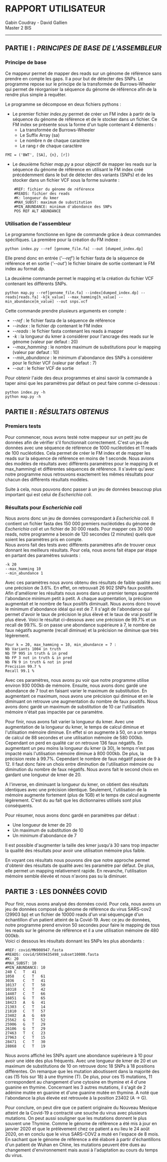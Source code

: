 # RAPPORT UTILISATEUR
Gabin Coudray - David Gallien  
Master 2 BIS
***

## PARTIE I : *PRINCIPES DE BASE DE L'ASSEMBLEUR*
### Principe de base
Ce mappeur permet de mapper des reads sur un génome de référence sans prendre en compte les gaps. Il a 
pour but de détecter des SNPs. Le programme repose sur le principe de la transformée de Burrows-Wheeler qui permet de 
réorganiser la séquence du génome de référence afin de la rendre plus simple à requêter.

Le programme se décompose en deux fichiers pythons :  
- Le premier fichier *index.py* permet de créer un FM index à partir de la séquence du génome de référence et de le 
stocker dans un fichier. Ce FM index se présente sous la forme d'un tuple contenant 4 éléments :
  - La transformée de Burrows-Wheeler
  - Le Suffix Array (sa)
  - Le nombre n de chaque caractère
  - Le rang r de chaque caractère 
  
```shell
FMI = ('BWT', [SA], {n}, [r])    
```
- Le deuxième fichier *map.py* a pour objectif de mapper les reads sur la séquence du génome de référence en utilisant le 
FM index créé précédemment dans le but de détecter des variants (SNPs) et de les stocker dans un fichier VCF sous
la forme suivante :
```shell script
    #REF: fichier du génome de référence
    #READS: fichier des reads
    #K: longueur du kmer
    #MAX_SUBST: maximum de substitution
    #MIN_ABUNDANCE: minimum d'abondance des SNPs
    POS REF ALT ABUNDANCE
```


### Utilisation de l'assembleur
Le programme fonctionne en ligne de commande grâce à deux commandes spécifiques. La première pour la création du FM indexe :

```shell script
python index.py --ref [genome_file.fa] --out [dumped_index.dp]
```
Elle prend donc en entrée (*'--ref'*) le fichier fasta de la séquence de référence et en sortie (*'--out'*) le fichier 
binaire de sortie contenant le FM index au format *dp*.


La deuxième commande permet le mapping et la création du fichier VCF contenant les différents SNPs.
```shell script
python map.py --ref[genome_file.fa] --index[dumped_index.dp] --reads[reads.fa] -k[k_value] --max_hamming[h_value] --min_abundance[m_value] --out snps.vcf
```
Cette commande prendre plusieurs arguments en compte :
- *--ref* : le fichier fasta de la séquence de référence
- *--index* : le fichier *dp* contenant le FM index
- *--reads* : le fichier fasta contenant les reads à mapper
- *-k* : la longueur du kmer à considérer pour l'ancrage des reads sur le génome (valeur par defaut : 20)
- *--max_hamming* : le nombre maximum de substitutions pour le mapping (valeur par defaut : 10)
- *--min_abundance* : le minimum d'abondance des SNPs à considérer pour le fichier VCF (valeur par defaut : 7)
- *--out* : le fichier VCF de sortie

Pour obtenir l'aide des deux programmes et ainsi savoir la commande à taper ainsi que les paramètres par défaut on peut 
faire comme ci-dessous : 
````shell
python index.py -h 
python map.py -h
````
 

## PARTIE II : *RÉSULTATS OBTENUS*
### Premiers tests
Pour commencer, nous avons testé notre mappeur sur un petit jeu de données afin de vérifier s'il fonctionnait correctement.
C'est un jeu de données avec une séquence de référence de 1000 nucléotides et 11 reads de 100 nucléotides. Cela permet de 
créer le FM index et de mapper les reads sur la séquence de référence en moins de 1 seconde. 
Nous avions des modèles de résultats avec différents paramètres pour le mapping (k et max_hamming) et différentes séquences
de référence. Il s'avère qu'avec notre programme nous retrouvons exactement les mêmes résultats pour chacun des 
différents résultats modèles.

Suite à cela, nous pouvons donc passer à un jeu de données beaucoup plus important qui est celui de *Escherichia coli*. 


### Résultats pour *Escherichia coli*
Nous avons donc un jeu de données correspondant à *Escherichia coli*. Il contient un fichier fasta des 150 000 premiers 
nucléotides du génome de *Escherichia coli* et un fichier de 30 000 reads. Pour mapper ces 30 000 reads, notre programme
a besoin de 120 secondes (2 minutes) quels que soient les paramètres pris en compte.  
Nous avons fait des tests avec différents paramètres afin de trouver ceux donnant les meilleurs résultats. Pour cela, nous
avons fait étape par étape en partant des paramètres suivants :
```shell
-k 20
--max_hamming 10
--min_abundance 1
```
Avec ces paramètres nous avons obtenu des résultats de faible qualité avec une précision de 3.6%. En effet, on retrouvait
26 902 SNPs faux positifs. Afin d'améliorer les résultats nous avons dans un premier temps augmenté l'abondance minimum petit
à petit. A chaque augmentation, la précision augmentait et le nombre de faux positifs diminuait. Nous avons donc trouvé 
le minimum d'abondance idéal qui est de 7. Il s'agit de l'abondance qui permet d'avoir le taux de précision le plus élevé
et le taux de vrai positif le plus élevé. Voici le résultat ci-dessous avec une précision de 99.7% et un recall de 99.1%.
Si on passe une abondance supérieure à 7, le nombre de faux négatifs augmente (recall diminue) et la précision ne diminue que
très légèrement.
```
Pour k = 20, max_hamming = 10, min_abundance = 7 :
Nb Variants 1004 in truth
Nb TP 995 in truth & in pred
Nb FP 3 not in truth & in pred
Nb FN 9 in truth & not in pred
Precision 99.7 %
Recall 99.1 %
```
Avec ces paramètres, nous avons pu voir que notre programme utilise environ 930 000kb de mémoire.
Ensuite, nous avons donc gardé une abondance de 7 tout en faisant varier le maximum de substitution. En augmentant ce maximum,
nous avons une précision qui diminue et en le diminuant on retrouve une augmentation du nombre de faux positifs. Nous avons 
donc gardé un maximum de substitution de 10 car l'utilisation mémoire n'était pas impactée par ce paramètre.  

Pour finir, nous avons fait varier la longueur du kmer. Avec une augmentation de la longueur du kmer, le temps de calcul diminue 
et l'utilisation mémoire diminue. En effet si on augmente à 50, on a un temps de calcul de 88 secondes et une utilisation mémoire 
de 580 000kb. Cependant on perd en qualité car on retrouve 136 faux négatifs.
En augmentant un peu moins la longueur du kmer (à 30), le temps n'est pas impacté mais l'utilisation mémoire diminue à 800 000kb. 
De plus, la précision reste à 99.7%. Cependant le nombre de faux négatif passe de 9 à 12. Il faut donc faire un choix entre diminution de l'utilisation mémoire ou diminution du nombre de faux négatifs. Nous avons fait 
le second choix en gardant une longueur de kmer de 20.

A l'inverse, en diminuant la longueur du kmer, on obtient des résultats identiques avec une précision identique. Seulement,
l'utilisation de la mémoire augmente fortement (plus de 1GB) et le temps de calcul augmente légèrement. C'est du au fait que
les dictionnaires utilisés sont plus conséquents.

Pour résumer, nous avons donc gardé en paramètres par défaut :
 - Une longueur de kmer de 20
 - Un maximum de substitution de 10
 - Un minimum d'abondance de 7  

Il est possible d'augmenter la taille des kmer jusqu'à 30 sans trop impacter la qualité des résultats pour avoir une utilisation
mémoire plus faible. 

En voyant ces résultats nous pouvons dire que notre approche permet d'obtenir des résultats de qualité avec les paramètre 
par défaut. De plus, elle permet un mapping relativement rapide. En revanche, l'utilisation mémoire semble élevée et nous 
n'avons pas su la diminuer.



## PARTIE 3 : LES DONNÉES COVID
Pour finir, nous avons analysé des données covid. Pour cela, nous avons un jeu de données composé du génome de référence 
du virus SARS-cov2 (29903 bp) et un fichier de 10000 reads d'un vrai séquençage d'un échantillon d'un patient atteint de la Covid-19.
Avec ce jeu de données, notre programme prend environ 50 secondes pour faire le mapping de tous les reads sur le génome de 
référence et il a une utilisation mémoire de 480 000kb.  
Voici ci dessous les résultats donnant les SNPs les plus abondants :
```shell
#REF: covid/MN908947.fasta
#READS: covid/SRX9435498_subset10000.fasta
#K: 20
#MAX_SUBST: 10
#MIN_ABUNDANCE: 10
240	C	T	41
1058	C	T	61
3036	C	T	41
10137	C	T	50
10318	C	T	42
14407	C	T	66
16851	G	T	65
18423	A	G	41
21303	C	T	14
21810	C	T	57
23402	A	G	69
25562	G	T	52
25906	G	T	29
26106	G	T	29
27463	T	C	23
27963	C	T	15
28471	C	T	30
28868	C	T	19
```
Nous avons affiché les SNPs ayant une abondance supérieure à 10 pour avoir une idée des plus fréquents. Avec une longueur 
de kmer de 20 et un maximum de substitutions de 10 on retrouve donc 18 SNPs à 18 positions différentes. On remarque que les 
mutation aboutissent dans la majorité des cas (15 fois sur 18) à une thymine (T). De plus, pour ces 15 mutations, 11 correspondent
au changement d'une cytosine en thymine et 4 d'une guanine en thymine. Concernant les 3 autres mutations, il s'agit de 2 adénine
mutée en guanine et d'une guanine mutée en thymine. A noté que l'abondance la plus élevée est retrouvée à la position 23402 (A -> G).

Pour conclure, on peut dire que ce patient originaire du Nouveau Mexique atteint de la Covid-19 a contracté une souche du virus
avec plusieurs mutations. On peut aussi souligner que les mutations donnent le plus souvent une Thymine. Comme le génome de 
référence a été mis à jour en janvier 2020 et que le prélèvement chez ce patient a eu lieu le 24 août 2020, on en conclu que 
le virus SARS-COV2 a muté en l'espace de 8 mois. En sachant que le génome de référence a été élaboré à partir d'échantillons d'un patient 
de Wuhan en Chine, les mutations peuvent être dues au changement d'environnement mais aussi à l'adaptation au cours du temps 
du virus.
